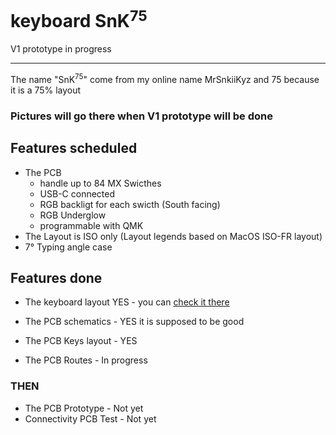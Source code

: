# keyboard SnK<sup>75</sup>

V1 prototype in progress

----

The name "SnK<sup>75</sup>" come from my online name MrSnkiiKyz and 75 because it is a 75% layout


### Pictures will go there when V1 prototype will be done

## Features scheduled
* The PCB
    * handle up to 84 MX Swicthes
    * USB-C connected
    * RGB backligt for each swicth (South facing)
    * RGB Underglow
    * programmable with QMK
* The Layout is ISO only (Layout legends based on MacOS ISO-FR layout)
* 7° Typing angle case


## Features done
* The keyboard layout YES - you can [check it there](http://www.keyboard-layout-editor.com/##@@_a:7%3B&=Esc&=%0A%0A%0A%0AF1&=%0A%0A%0A%0AF2&=%0A%0A%0A%0AF3&=%0A%0A%0A%0AF4&=%0A%0A%0A%0AF5&=%0A%0A%0A%0AF6&=%0A%0A%0A%0AF7&=%0A%0A%0A%0AF8&=%0A%0A%0A%0AF9&=%0A%0A%0A%0AF10&=%0A%0A%0A%0AF11&=%0A%0A%0A%0AF12&=&=&=%3B&@_a:0%3B&=%23%0A%0A%0A%2F@%0A~%0A%60&=%0A%0A%0A%2F&%0A!%0A1&=%0A%0A%0Aé%0A%2F@%0A2&=%0A%0A%0A%22%0A%23%0A3&=%0A%0A%0A'%0A$%0A4&=%0A%0A%0A(%0A%25%0A5&=%0A%0A%0A§%0A%5E%0A6&=%0A%0A%0Aè%0A%2F&%0A7&=%0A%0A%0A!%0A*%0A8&=%0A%0A%0Aç%0A(%0A9&=%0A%0A%0Aà%0A)%0A0&=%25%0A%0A%0A)%0A%2F_%0A-&=%2F_%0A%0A%0A-%0A+%0A%2F=&_a:7&w:2%3B&=%0A%0A%0A%0ABackspace&=%0A%0A%0A%0AHome%3B&@_w:1.5%3B&=%0A%0A%0A%0ATab&_a:4%3B&=A%0A%0A%0A%0AQ&=Z%0A%0A%0A%0AW&=E%0A%0A%0A%0AE&=R%0A%0A%0A%0AR&=T%0A%0A%0A%0AT&=Y%0A%0A%0A%0AY&=U%0A%0A%0A%0AU&=I%0A%0A%0A%0AI&=O%0A%0A%0A%0AO&=P%0A%0A%0A%0AP&_a:0%3B&=¨%0A%0A%0A%5E%0A%7B%0A%5B&=*%0A%0A%0A€%0A%7D%0A%5D%0A%0A%0A%0A%0A$&_x:0.25&a:7&w:1.25&h:2&w2:1.5&h2:1&x2:-0.25%3B&=%0A%0A%0A%0AEnter&=%0A%0A%0A%0APage%20Up%3B&@_w:1.75%3B&=%0A%0A%0A%0ACaps%20Lock&_a:4%3B&=Q%0A%0A%0A%0AA&=S%0A%0A%0A%0AS&=D%0A%0A%0A%0AD&=F%0A%0A%0A%0AF&=G%0A%0A%0A%0AG&=H%0A%0A%0A%0AH&=J%0A%0A%0A%0AJ&=K%0A%0A%0A%0AK&=L%0A%0A%0A%0AL&_a:0%3B&=M%0A%0A%0A%0A%2F:%0A%2F%3B&=N%0A%0A%0A%0A%22%0A'&_a:4%3B&=£%0A%0A%0A%60&_x:1.25&a:7%3B&=%0A%0A%0A%0APage%20Down%3B&@_w:1.25%3B&=%0A%0A%0A%0AShift&_a:4%3B&=%3C%0A%0A%0A%3E&=W%0A%0A%0A%0AZ&=X%0A%0A%0A%0AX&=C%0A%0A%0A%0AC&=V%0A%0A%0A%0AV&=B%0A%0A%0A%0AB&=N%0A%0A%0A%0AN&=%3F%0A%0A%0A,%0AM&=.%0A,%0A%0A%2F%3B%0A%3C&=%2F%2F%0A.%0A%0A%2F:%0A%3E&_a:0%3B&=+%0A%0A%0A%2F=%0A%2F%2F%0A%3F&_a:7&w:1.75%3B&=%0A%0A%0A%0AShift&=%0A%0A%0A%0A↑&=%0A%0A%0A%0AEnd%3B&@_w:1.25%3B&=%0A%0A%0A%0ACtrl&_w:1.25%3B&=%0A%0A%0A%0AWin&_w:1.25%3B&=%0A%0A%0A%0AAlt&_w:6.25%3B&=&=%0A%0A%0A%0AAlt&=%0A%0A%0A%0AFn&=%0A%0A%0A%0ACtrl&=%0A%0A%0A%0A←&=%0A%0A%0A%0A↓&=%0A%0A%0A%0A→)

* The PCB schematics - YES it is supposed to be good
* The PCB Keys layout - YES
* The PCB Routes - In progress

### THEN 

* The PCB Prototype - Not yet
* Connectivity PCB Test - Not yet